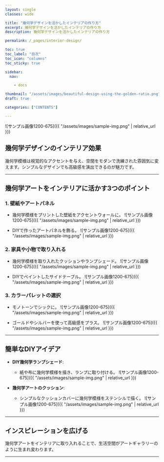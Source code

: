 ```yaml
---
layout: single
classes: wide

title: "幾何学デザインを活かしたインテリアの作り方"
excerpt: 幾何学デザインを活かしたインテリアの作り方
description: 幾何学デザインを活かしたインテリアの作り方

permalink: /_pages/interior-design/

toc: true
toc_label: "目次"
toc_icon: "columns"
toc_sticky: true

sidebar:
  nav:

    - docs

thumbnail: "/assets/images/beautiful-design-using-the-golden-ratio.png"
draft: true

categories: ["CONTENTS"]

---
```


![サンプル画像1200-675]({{ "/assets/images/sample-img.png" | relative_url }})

## 幾何学デザインのインテリア効果

幾何学模様は視覚的なアクセントを与え、空間をモダンで洗練された雰囲気に変えます。シンプルなデザインでも高級感を演出できるのが魅力です。

---

## 幾何学アートをインテリアに活かす3つのポイント

### 1. 壁紙やアートパネル
- 幾何学模様をプリントした壁紙をアクセントウォールに。
![サンプル画像1200-675]({{ "/assets/images/sample-img.png" | relative_url }})

- DIYで作ったアートパネルを飾る。
![サンプル画像1200-675]({{ "/assets/images/sample-img.png" | relative_url }})

### 2. 家具や小物で取り入れる
- 幾何学模様を取り入れたクッションやランプシェード。
![サンプル画像1200-675]({{ "/assets/images/sample-img.png" | relative_url }})

- DIYでペイントしたサイドテーブル。
![サンプル画像1200-675]({{ "/assets/images/sample-img.png" | relative_url }})

### 3. カラーパレットの選択
- モノトーンでシックに。
![サンプル画像1200-675]({{ "/assets/images/sample-img.png" | relative_url }})

- ゴールドやシルバーを使って高級感をプラス。
![サンプル画像1200-675]({{ "/assets/images/sample-img.png" | relative_url }})

---

## 簡単なDIYアイデア

- **DIY幾何学ランプシェード**:
  - 紙や布に幾何学模様を描き、ランプに取り付ける。
  ![サンプル画像1200-675]({{ "/assets/images/sample-img.png" | relative_url }})

- **幾何学アートのクッション**:
  - シンプルなクッションカバーに幾何学模様をステンシルで描く。
  ![サンプル画像1200-675]({{ "/assets/images/sample-img.png" | relative_url }})

---

## インスピレーションを広げる

幾何学アートをインテリアに取り入れることで、生活空間がアートギャラリーのように生まれ変わります。


---
